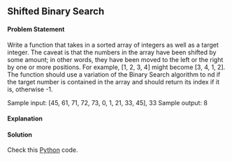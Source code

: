 ## Shifted Binary Search

#### Problem Statement


Write a function that takes in a sorted array of integers as well as a target integer. The caveat is that the numbers in the array have
been shifted by some amount; in other words, they have been moved to the left or the right by one or more positions. For example,
[1, 2, 3, 4] might become [3, 4, 1, 2]. The function should use a variation of the Binary Search algorithm to nd if the target number
is contained in the array and should return its index if it is, otherwise -1.

Sample input: [45, 61, 71, 72, 73, 0, 1, 21, 33, 45], 33
Sample output: 8

#### Explanation



#### Solution

Check this [Python](../solution/Shifted_Binary_Search.py) code.

